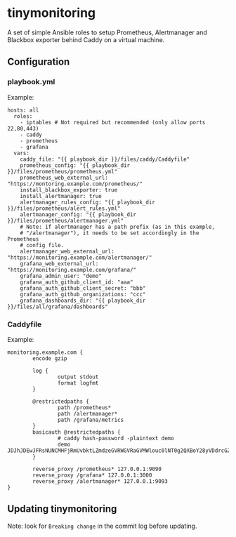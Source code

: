 # tinymonitoring

A set of simple Ansible roles to setup Prometheus, Alertmanager and Blackbox
exporter behind Caddy on a virtual machine.

## Configuration

### playbook.yml

Example:

```
hosts: all
  roles:
    - iptables # Not required but recommended (only allow ports 22,80,443)
    - caddy
    - prometheus
    - grafana
  vars:
    caddy_file: "{{ playbook_dir }}/files/caddy/Caddyfile"
    prometheus_config: "{{ playbook_dir }}/files/prometheus/prometheus.yml"
    prometheus_web_external_url: "https://montoring.example.com/prometheus/"
    install_blackbox_exporter: true
    install_alertmanager: true
    alertmanager_rules_config: "{{ playbook_dir }}/files/prometheus/alert_rules.yml"
    alertmanager_config: "{{ playbook_dir }}/files/prometheus/alertmanager.yml"
    # Note: if alertmanager has a path prefix (as in this example,
    # "/alertmanager"), it needs to be set accordingly in the Prometheus
    # config file.
    alertmanager_web_external_url: "https://monitoring.example.com/alertmanager/"
    grafana_web_external_url: "https://monitoring.example.com/grafana/"
    grafana_admin_user: "demo"
    grafana_auth_github_client_id: "aaa"
    grafana_auth_github_client_secret: "bbb"
    grafana_auth_github_organizations: "ccc"
    grafana_dashboards_dir: "{{ playbook_dir }}/files/all/grafana/dashboards"
```

### Caddyfile

Example:

```
monitoring.example.com {
        encode gzip

        log {
                output stdout
                format logfmt
        }

        @restrictedpaths {
                path /prometheus*
                path /alertmanager*
                path /grafana/metrics
        }
        basicauth @restrictedpaths {
                # caddy hash-password -plaintext demo
                demo JDJhJDEwJFRsNUNCMHFjRmUvbktLZmdzeGVRWGVRaGVMWlouc0lNT0g2QXBoY28yVDdrcGZqbXJkRkQ2
        }

        reverse_proxy /prometheus* 127.0.0.1:9090
        reverse_proxy /grafana* 127.0.0.1:3000
        reverse_proxy /alertmanager* 127.0.0.1:9093
}
```

## Updating tinymonitoring

Note: look for `Breaking change` in the commit log before updating.
